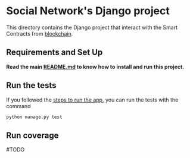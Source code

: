 # Social Network's Django project
This directory contains the Django project that interact with the Smart Contracts from [blockchain](../blockchain).

## Requirements and Set Up
**Read the main [README.md](../README.md) to know how to install and run this project.**

## Run the tests
If you followed the [steps to run the app](https://github.com/VictorNS69/blockchainProject#how-to-run-the-app), you can run the tests with the command
```bash
python manage.py test
```

## Run coverage
\#TODO

